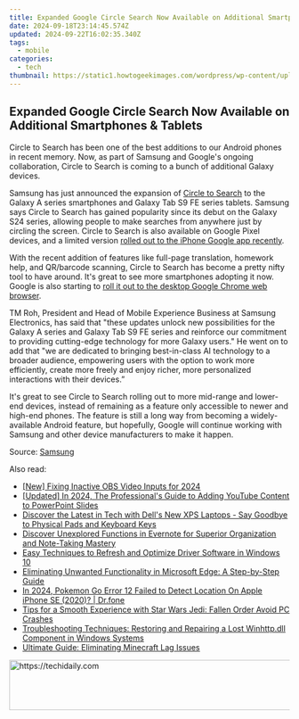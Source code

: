 ```yaml
---
title: Expanded Google Circle Search Now Available on Additional Smartphones & Tablets
date: 2024-09-18T23:14:45.574Z
updated: 2024-09-22T16:02:35.340Z
tags:
  - mobile
categories:
  - tech
thumbnail: https://static1.howtogeekimages.com/wordpress/wp-content/uploads/wm/2024/07/flip-6-circle-to-search-ai.jpg
---
```


## Expanded Google Circle Search Now Available on Additional Smartphones & Tablets

Circle to Search has been one of the best additions to our Android phones in recent memory. Now, as part of Samsung and Google's ongoing collaboration, Circle to Search is coming to a bunch of additional Galaxy devices.

 Samsung has just announced the expansion of [Circle to Search](https://facebook-video-share.techidaily.com/updated-in-2024-compiling-leading-short-form-video-editors-iosandroid-edition/) to the Galaxy A series smartphones and Galaxy Tab S9 FE series tablets. Samsung says Circle to Search has gained popularity since its debut on the Galaxy S24 series, allowing people to make searches from anywhere just by circling the screen. Circle to Search is also available on Google Pixel devices, and a limited version [rolled out to the iPhone Google app recently](https://eaxpv-info.techidaily.com/updated-in-2024-from-draft-to-edit-essential-film-techniques-via-youtube/).

 With the recent addition of features like full-page translation, homework help, and QR/barcode scanning, Circle to Search has become a pretty nifty tool to have around. It's great to see more smartphones adopting it now. Google is also starting to [roll it out to the desktop Google Chrome web browser](https://media-tips.techidaily.com/quick-and-effective-techniques-for-converting-video-output-vob-to-movie-file-mov-web-based-and-standalone-solutions/).

 TM Roh, President and Head of Mobile Experience Business at Samsung Electronics, has said that "these updates unlock new possibilities for the Galaxy A series and Galaxy Tab S9 FE series and reinforce our commitment to providing cutting-edge technology for more Galaxy users." He went on to add that "we are dedicated to bringing best-in-class AI technology to a broader audience, empowering users with the option to work more efficiently, create more freely and enjoy richer, more personalized interactions with their devices.”

 It's great to see Circle to Search rolling out to more mid-range and lower-end devices, instead of remaining as a feature only accessible to newer and high-end phones. The feature is still a long way from becoming a widely-available Android feature, but hopefully, Google will continue working with Samsung and other device manufacturers to make it happen.

 Source: [Samsung](https://shop-links.co/link/?exclusive=1&publisher_slug=itechdaily19598&url=https%3A%2F%2Fnews.samsung.com%2Fglobal%2Fsamsung-expands-circle-to-search-to-galaxy-a-series-and-galaxy-tab-s9-fe-series%3Futm%255Fsource%3Drss%26utm%255Fmedium%3Ddirect)

<ins class="adsbygoogle"
     style="display:block"
     data-ad-format="autorelaxed"
     data-ad-client="ca-pub-7571918770474297"
     data-ad-slot="1223367746"></ins>

<ins class="adsbygoogle"
     style="display:block"
     data-ad-client="ca-pub-7571918770474297"
     data-ad-slot="8358498916"
     data-ad-format="auto"
     data-full-width-responsive="true"></ins>

<span class="atpl-alsoreadstyle">Also read:</span>
<div><ul>
<li><a href="https://digital-screen-recording.techidaily.com/new-fixing-inactive-obs-video-inputs-for-2024/"><u>[New] Fixing Inactive OBS Video Inputs for 2024</u></a></li>
<li><a href="https://youtube-lab.techidaily.com/ed-in-2024-the-professionals-guide-to-adding-youtube-content-to-powerpoint-slides/"><u>[Updated] In 2024, The Professional's Guide to Adding YouTube Content to PowerPoint Slides</u></a></li>
<li><a href="https://some-skills.techidaily.com/discover-the-latest-in-tech-with-dells-new-xps-laptops-say-goodbye-to-physical-pads-and-keyboard-keys/"><u>Discover the Latest in Tech with Dell's New XPS Laptops - Say Goodbye to Physical Pads and Keyboard Keys</u></a></li>
<li><a href="https://some-skills.techidaily.com/discover-unexplored-functions-in-evernote-for-superior-organization-and-note-taking-mastery/"><u>Discover Unexplored Functions in Evernote for Superior Organization and Note-Taking Mastery</u></a></li>
<li><a href="https://some-skills.techidaily.com/easy-techniques-to-refresh-and-optimize-driver-software-in-windows-10/"><u>Easy Techniques to Refresh and Optimize Driver Software in Windows 10</u></a></li>
<li><a href="https://some-skills.techidaily.com/eliminating-unwanted-functionality-in-microsoft-edge-a-step-by-step-guide/"><u>Eliminating Unwanted Functionality in Microsoft Edge: A Step-by-Step Guide</u></a></li>
<li><a href="https://ios-pokemon-go.techidaily.com/in-2024-pokemon-go-error-12-failed-to-detect-location-on-apple-iphone-se-2020-drfone-by-drfone-virtual-ios/"><u>In 2024, Pokemon Go Error 12 Failed to Detect Location On Apple iPhone SE (2020)? | Dr.fone</u></a></li>
<li><a href="https://win-blog.techidaily.com/tips-for-a-smooth-experience-with-star-wars-jedi-fallen-order-avoid-pc-crashes/"><u>Tips for a Smooth Experience with Star Wars Jedi: Fallen Order Avoid PC Crashes</u></a></li>
<li><a href="https://techtrends.techidaily.com/troubleshooting-techniques-restoring-and-repairing-a-lost-winhttpdll-component-in-windows-systems/"><u>Troubleshooting Techniques: Restoring and Repairing a Lost Winhttp.dll Component in Windows Systems</u></a></li>
<li><a href="https://program-issues.techidaily.com/ultimate-guide-eliminating-minecraft-lag-issues/"><u>Ultimate Guide: Eliminating Minecraft Lag Issues</u></a></li>
</ul></div>

<!-- affiliate ads begin -->
<a href="https://appsumo.8odi.net/c/5597632/2044583/7443" target="_top" id="2044583">
  <img src="//a.impactradius-go.com/display-ad/7443-2044583" border="0" alt="https://techidaily.com" width="728" height="90"/>
</a>
<img height="0" width="0" src="https://appsumo.8odi.net/i/5597632/2044583/7443" style="position:absolute;visibility:hidden;" border="0" />
<!-- affiliate ads end -->

